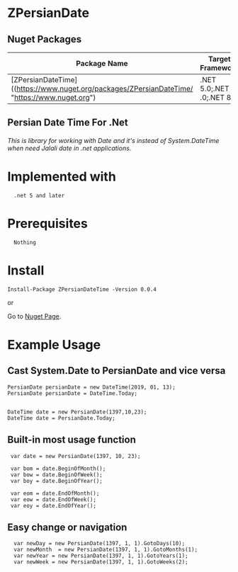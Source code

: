 # ZPersianDate

## Nuget Packages


| Package Name                                                                                  | Target Framework          | Version                                                       | Downloads                                                             |
| --------------------------------------------------------------------------------------------- | ------------------------- | ------------------------------------------------------------- | --------------------------------------------------------------------- |
| [ZPersianDateTime]((https://www.nuget.org/packages/ZPersianDateTime/ "https://www.nuget.org") | .NET 5.0;.NET .0;.NET 8.0 | ![NuGet](https://img.shields.io/nuget/v/ZPersianDateTime.svg) | ![NuGet](https://img.shields.io/nuget/dt/ZpersianDateTime?style=flat) |

## Persian Date Time For .Net

###### This is library for working with Date and it's instead of System.DateTime when need Jalali date in .net applications.

# Implemented with

```
  .net 5 and later
```

# Prerequisites

```
  Nothing
```

# Install

```
Install-Package ZPersianDateTime -Version 0.0.4
```

or

Go to [Nuget Page](https://www.nuget.org/packages/ZPersianDateTime/).

# Example Usage

## Cast System.Date to PersianDate and vice versa

~~~
PersianDate persianDate = new DateTime(2019, 01, 13);
PersianDate persianDate = DateTime.Today;


DateTime date = new PersianDate(1397,10,23);
DateTime date = PersianDate.Today;

~~~

## Built-in most usage function

~~~
 var date = new PersianDate(1397, 10, 23);
 
 var bom = date.BeginOfMonth();
 var bow = date.BeginOfWeek();
 var boy = date.BeginOfYear();

 var eom = date.EndOfMonth();
 var eow = date.EndOfWeek();
 var eoy = date.EndOfYear();

~~~

## Easy change or navigation

~~~
  var newDay = new PersianDate(1397, 1, 1).GotoDays(10);
  var newMonth  = new PersianDate(1397, 1, 1).GotoMonths(1);
  var newYear = new PersianDate(1397, 1, 1).GotoYears(1);
  var newWeek = new PersianDate(1397, 1, 1).GotoWeeks(2);


~~~
